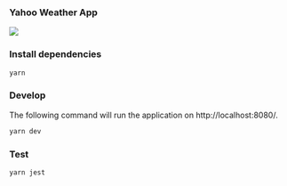 ### Yahoo Weather App

![](https://i.imgur.com/wsOlL30.gif)

### Install dependencies
```bash
yarn
```

### Develop
The following command will run the application on http://localhost:8080/.
```bash
yarn dev
```

### Test
```bash
yarn jest
```